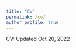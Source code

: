```yaml
---
title: "CV"
permalink: /cv/
author_profile: true
---
```

<a style="text-decoration:none" href="https://drive.google.com/file/d/1g0FdjcEihi2zE5SLJlZ4icf4aDGHyPDh/view?usp=sharing">CV</a>: Updated Oct 20, 2022
